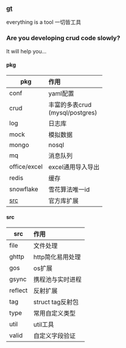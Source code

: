 ### [gt](https://github.com/dreamlu/gt)

everything is a tool 一切皆工具

### Are you developing crud code slowly?

It will help you...

#### pkg

| pkg          | 作用                             |
|--------------|:-------------------------------|
| conf         | yaml配置                         |
| crud         | 丰富的多表crud<br/>(mysql/postgres) |
| log          | 日志库                            |
| mock         | 模拟数据                           |
| mongo        | nosql                          |
| mq           | 消息队列                           |
| office/excel | excel通用导入导出                    |
| redis        | 缓存                             |
| snowflake    | 雪花算法唯一id                       |
| [src](#src)  | 官方库扩展                          |

#### src

| src     | 作用            |
|---------|:--------------|
| file    | 文件处理          |
| ghttp   | http简化易用处理    |
| gos     | os扩展          |
| gsync   | 携程池与实时进程      |
| reflect | 反射扩展          |
| tag     | struct tag反射包 |
| type    | 常用自定义类型       |
| util    | util工具        |
| valid   | 自定义字段验证       |
